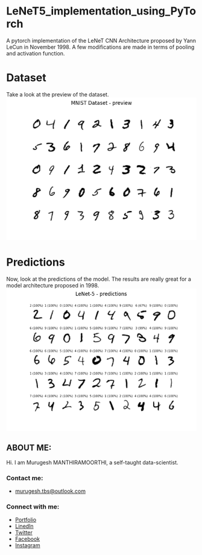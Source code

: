 # LeNeT5_implementation_using_PyTorch

A pytorch implementation of the LeNeT CNN Architecture proposed by Yann LeCun in November 1998. A few modifications are made in terms of pooling and activation function. 

# Dataset
Take a look at the preview of the dataset. 
![preview](https://github.com/murugeshmanthiramoorthi/LeNeT5_implementation_using_PyTorch/blob/master/preview.png)

# Predictions
Now, look at the predictions of the model. The results are really great for a model architecture proposed in 1998. 
![prediction](https://github.com/murugeshmanthiramoorthi/LeNeT5_implementation_using_PyTorch/blob/master/predictions.png)

## ABOUT ME:
Hi. I am Murugesh MANTHIRAMOORTHI, a self-taught data-scientist. 

### Contact me:

* [murugesh.tbs@outlook.com](mailto:murugesh.tbs@outlook.com)

### Connect with me:

* [Portfolio](https://murugeshmanthiramoorthi.github.io/)
* [LinedIn](https://www.linkedin.com/in/murugesh-manthiramoorthi/)
* [Twitter](https://twitter.com/murugesh__m)
* [Facebook](https://www.facebook.com/murugeshmanthiramoorthi/)
* [Instagram](https://www.instagram.com/murugesh__m/)
